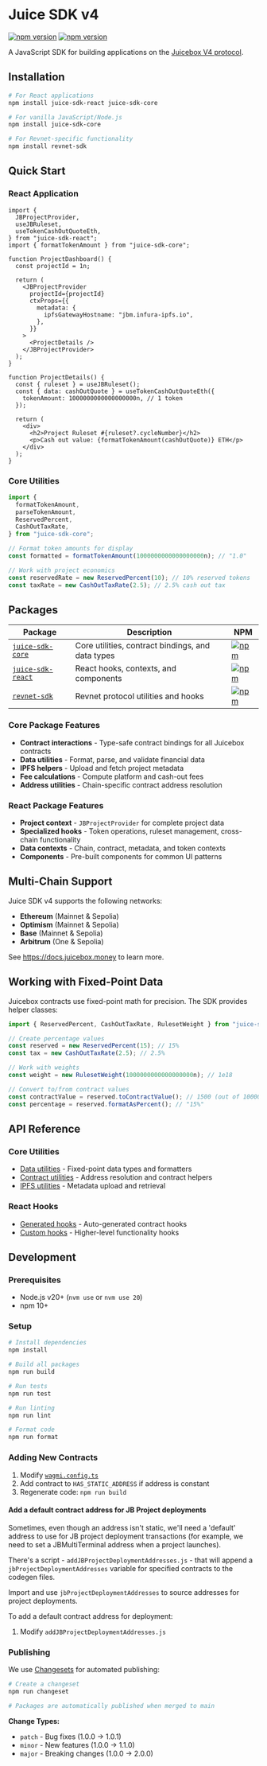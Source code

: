 # Juice SDK v4

[![npm version](https://img.shields.io/npm/v/juice-sdk-core.svg)](https://www.npmjs.com/package/juice-sdk-core)
[![npm version](https://img.shields.io/npm/v/juice-sdk-react.svg)](https://www.npmjs.com/package/juice-sdk-react)

A JavaScript SDK for building applications on the [Juicebox V4 protocol](https://docs.juicebox.money/).

## Installation

```bash
# For React applications
npm install juice-sdk-react juice-sdk-core

# For vanilla JavaScript/Node.js
npm install juice-sdk-core

# For Revnet-specific functionality
npm install revnet-sdk
```

## Quick Start

### React Application

```tsx
import {
  JBProjectProvider,
  useJBRuleset,
  useTokenCashOutQuoteEth,
} from "juice-sdk-react";
import { formatTokenAmount } from "juice-sdk-core";

function ProjectDashboard() {
  const projectId = 1n;

  return (
    <JBProjectProvider
      projectId={projectId}
      ctxProps={{
        metadata: {
          ipfsGatewayHostname: "jbm.infura-ipfs.io",
        },
      }}
    >
      <ProjectDetails />
    </JBProjectProvider>
  );
}

function ProjectDetails() {
  const { ruleset } = useJBRuleset();
  const { data: cashOutQuote } = useTokenCashOutQuoteEth({
    tokenAmount: 1000000000000000000n, // 1 token
  });

  return (
    <div>
      <h2>Project Ruleset #{ruleset?.cycleNumber}</h2>
      <p>Cash out value: {formatTokenAmount(cashOutQuote)} ETH</p>
    </div>
  );
}
```

### Core Utilities

```javascript
import {
  formatTokenAmount,
  parseTokenAmount,
  ReservedPercent,
  CashOutTaxRate,
} from "juice-sdk-core";

// Format token amounts for display
const formatted = formatTokenAmount(1000000000000000000n); // "1.0"

// Work with project economics
const reservedRate = new ReservedPercent(10); // 10% reserved tokens
const taxRate = new CashOutTaxRate(2.5); // 2.5% cash out tax
```

## Packages

| Package                               | Description                                       | NPM                                                                                                       |
| ------------------------------------- | ------------------------------------------------- | --------------------------------------------------------------------------------------------------------- |
| [`juice-sdk-core`](./packages/core)   | Core utilities, contract bindings, and data types | [![npm](https://img.shields.io/npm/v/juice-sdk-core.svg)](https://www.npmjs.com/package/juice-sdk-core)   |
| [`juice-sdk-react`](./packages/react) | React hooks, contexts, and components             | [![npm](https://img.shields.io/npm/v/juice-sdk-react.svg)](https://www.npmjs.com/package/juice-sdk-react) |
| [`revnet-sdk`](./packages/revnet)     | Revnet protocol utilities and hooks               | [![npm](https://img.shields.io/npm/v/revnet-sdk.svg)](https://www.npmjs.com/package/revnet-sdk)           |

### Core Package Features

- **Contract interactions** - Type-safe contract bindings for all Juicebox contracts
- **Data utilities** - Format, parse, and validate financial data
- **IPFS helpers** - Upload and fetch project metadata
- **Fee calculations** - Compute platform and cash-out fees
- **Address utilities** - Chain-specific contract address resolution

### React Package Features

- **Project context** - `JBProjectProvider` for complete project data
- **Specialized hooks** - Token operations, ruleset management, cross-chain functionality
- **Data contexts** - Chain, contract, metadata, and token contexts
- **Components** - Pre-built components for common UI patterns

## Multi-Chain Support

Juice SDK v4 supports the following networks:

- **Ethereum** (Mainnet & Sepolia)
- **Optimism** (Mainnet & Sepolia)
- **Base** (Mainnet & Sepolia)
- **Arbitrum** (One & Sepolia)

See https://docs.juicebox.money to learn more.

## Working with Fixed-Point Data

Juicebox contracts use fixed-point math for precision. The SDK provides helper classes:

```javascript
import { ReservedPercent, CashOutTaxRate, RulesetWeight } from "juice-sdk-core";

// Create percentage values
const reserved = new ReservedPercent(15); // 15%
const tax = new CashOutTaxRate(2.5); // 2.5%

// Work with weights
const weight = new RulesetWeight(1000000000000000000n); // 1e18

// Convert to/from contract values
const contractValue = reserved.toContractValue(); // 1500 (out of 10000)
const percentage = reserved.formatAsPercent(); // "15%"
```

## API Reference

### Core Utilities

- [Data utilities](./packages/core/src/utils/data.ts) - Fixed-point data types and formatters
- [Contract utilities](./packages/core/src/utils/contracts.ts) - Address resolution and contract helpers
- [IPFS utilities](./packages/core/src/utils/ipfs.ts) - Metadata upload and retrieval

### React Hooks

- [Generated hooks](./packages/react/src/generated/juicebox.ts) - Auto-generated contract hooks
- [Custom hooks](./packages/react/src/hooks/) - Higher-level functionality hooks

## Development

### Prerequisites

- Node.js v20+ (`nvm use` or `nvm use 20`)
- npm 10+

### Setup

```bash
# Install dependencies
npm install

# Build all packages
npm run build

# Run tests
npm run test

# Run linting
npm run lint

# Format code
npm run format
```

### Adding New Contracts

1. Modify [`wagmi.config.ts`](./packages/wagmi-config/wagmi.config.ts)
2. Add contract to `HAS_STATIC_ADDRESS` if address is constant
3. Regenerate code: `npm run build`

#### Add a default contract address for JB Project deployments

Sometimes, even though an address isn't static, we'll need a 'default' address to use for JB project deployment transactions (for example, we need to set a JBMultiTerminal address when a project launches).

There's a script - `addJBProjectDeploymentAddresses.js` - that will append a `jbProjectDeploymentAddresses` variable for specified contracts to the codegen files.

Import and use `jbProjectDeploymentAddresses` to source addresses for project deployments.

To add a default contract address for deployment:

1. Modify `addJBProjectDeploymentAddresses.js`

### Publishing

We use [Changesets](https://github.com/changesets/changesets) for automated publishing:

```bash
# Create a changeset
npm run changeset

# Packages are automatically published when merged to main
```

**Change Types:**

- `patch` - Bug fixes (1.0.0 → 1.0.1)
- `minor` - New features (1.0.0 → 1.1.0)
- `major` - Breaking changes (1.0.0 → 2.0.0)

